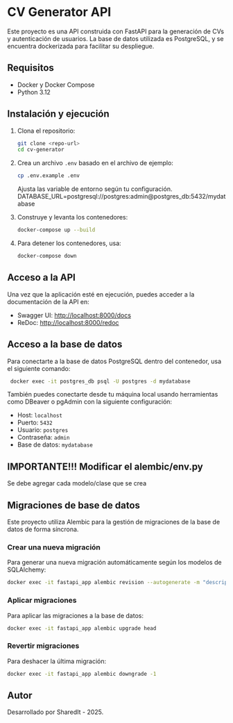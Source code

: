 # CV Generator API

Este proyecto es una API construida con FastAPI para la generación de CVs y autenticación de usuarios. La base de datos utilizada es PostgreSQL, y se encuentra dockerizada para facilitar su despliegue.

## Requisitos

- Docker y Docker Compose
- Python 3.12

## Instalación y ejecución

1. Clona el repositorio:

   ```bash
   git clone <repo-url>
   cd cv-generator
   ```

2. Crea un archivo `.env` basado en el archivo de ejemplo:

   ```bash
   cp .env.example .env
   ```

   Ajusta las variable de entorno según tu configuración.
   DATABASE_URL=postgresql://postgres:admin@postgres_db:5432/mydatabase

3. Construye y levanta los contenedores:

   ```bash
   docker-compose up --build
   ```

4. Para detener los contenedores, usa:
   ```bash
   docker-compose down
   ```

## Acceso a la API

Una vez que la aplicación esté en ejecución, puedes acceder a la documentación de la API en:

- Swagger UI: [http://localhost:8000/docs](http://localhost:8000/docs)
- ReDoc: [http://localhost:8000/redoc](http://localhost:8000/redoc)

## Acceso a la base de datos

Para conectarte a la base de datos PostgreSQL dentro del contenedor, usa el siguiente comando:

```bash
 docker exec -it postgres_db psql -U postgres -d mydatabase
```

También puedes conectarte desde tu máquina local usando herramientas como DBeaver o pgAdmin con la siguiente configuración:

- Host: `localhost`
- Puerto: `5432`
- Usuario: `postgres`
- Contraseña: `admin`
- Base de datos: `mydatabase`

## IMPORTANTE!!! Modificar el alembic/env.py
Se debe agregar cada modelo/clase que se crea

## Migraciones de base de datos

Este proyecto utiliza Alembic para la gestión de migraciones de la base de datos de forma síncrona.

### Crear una nueva migración

Para generar una nueva migración automáticamente según los modelos de SQLAlchemy:

```bash
docker exec -it fastapi_app alembic revision --autogenerate -m "descripcion de la migracion"
```

### Aplicar migraciones

Para aplicar las migraciones a la base de datos:

```bash
docker exec -it fastapi_app alembic upgrade head
```

### Revertir migraciones

Para deshacer la última migración:

```bash
docker exec -it fastapi_app alembic downgrade -1
```

## Autor

Desarrollado por SharedIt - 2025.
